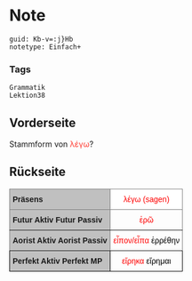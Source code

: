 # Note
```
guid: Kb-v=:j}Hb
notetype: Einfach+
```

### Tags
```
Grammatik
Lektion38
```

## Vorderseite
Stammform von <font color="#ff3b30">λέγω</font>?

## Rückseite
<style type="text/css">
.tg  {border-collapse:collapse;border-spacing:0;}
.tg td{border-color:black;border-style:solid;border-width:1px;font-family:Arial, sans-serif;font-size:14px;
  overflow:hidden;padding:10px 5px;word-break:normal;}
.tg th{border-color:black;border-style:solid;border-width:1px;font-family:Arial, sans-serif;font-size:14px;
  font-weight:normal;overflow:hidden;padding:10px 5px;word-break:normal;}
.tg .tg-abx8{background-color:#c0c0c0;font-weight:bold;text-align:left;vertical-align:top}
.tg .tg-bzxs{background-color:#ffffff;border-color:inherit;color:#fe0000;text-align:center;vertical-align:bottom}
.tg .tg-6e8n{background-color:#c0c0c0;border-color:inherit;font-weight:bold;text-align:left;vertical-align:top}
.tg .tg-la9p{border-color:inherit;color:#fe0000;text-align:center;vertical-align:bottom}
.tg .tg-xxeo{color:#fe0000;text-align:center;vertical-align:bottom}
</style>
<table class="tg">
<thead>
<tr>
<th class="tg-6e8n">Präsens </th>
<th class="tg-bzxs">λέγω (sagen)</th>
</tr>
</thead>
<tbody>
<tr>
<td class="tg-6e8n">Futur Aktiv
Futur Passiv</td>
<td class="tg-la9p">ἐρῶ</td>
</tr>
<tr>
<td class="tg-6e8n">Aorist Aktiv
Aorist Passiv</td>
<td class="tg-la9p">εἶπον/εἶπα
    <font color="#000000"> ἐρρέθην</font></td>
</tr>
<tr>
<td class="tg-abx8">Perfekt Aktiv
Perfekt MP</td>
<td class="tg-xxeo">εἴρηκα
     <font color="#000000">εἴρημαι</font></td>
</tr>
</tbody>
</table>
